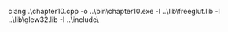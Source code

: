 clang .\chapter10.cpp -o ..\bin\chapter10.exe -l ..\lib\freeglut.lib -l ..\lib\glew32.lib  -I ..\include\